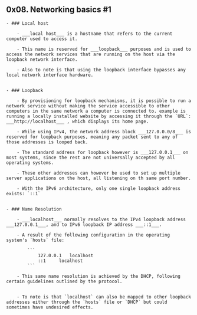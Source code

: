 ## 0x08. Networking basics #1

	- ### Local host

		- ___local host___ is a hostname that refers to the current computer used to access it.

		- This name is reserved for ___loopback___ purposes and is used to access the network services that are running on the host via the loopback network interface.

		- Also to note is that using the loopback interface bypasses any local network interface hardware.


	- ### Loopback

		- By provisioning for loopback mechanisms, it is possible to run a network service without making the service accessible to other computers in the same network a computer is connected to. example is running a locally installed website by accessing it through the `URL`: ___http://localhost___ , which displays its home page.

		- While using IPv4, the network address block ___127.0.0.0/8___ is reserved for loopback purposes, meaning any packet sent to any of those addresses is looped back.

		- The standard address for loopback however is ___127.0.0.1___ on most systems, since the rest are not universally accepted by all operating systems.

		- These other addresses can however be used to set up multiple server applications on the host, all listening on th same port number.

		- With the IPv6 architecture, only one single loopback address exists: `::1`


	- ### Name Resolution

		- ___localhost___ normally resolves to the IPv4 loopback address ___127.0.0.1___, and to IPv6 loopback IP address ___::1___.

		- A result of the following configuration in the operating system's `hosts` file:

			```
				127.0.0.1	localhost
				::1		localhost
			```

		- This same name resolution is achieved by the DHCP, following certain guidelines outlined by the protocol.


		- To note is that `localhost` can also be mapped to other loopback addresses either through the `hosts` file or `DHCP` but could sometimes have undesired effects.
